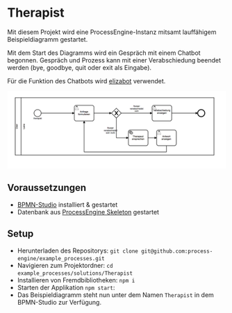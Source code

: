 # Therapist

Mit diesem Projekt wird eine ProcessEngine-Instanz mitsamt lauffähigem
Beispieldiagramm gestartet.

Mit dem Start des Diagramms wird ein Gespräch mit einem Chatbot
begonnen.  Gespräch und Prozess kann mit einer Verabschiedung beendet
werden (bye, goodbye, quit oder exit als Eingabe).

Für die Funktion des Chatbots wird
[elizabot](https://github.com/tkafka/node-elizabot) verwendet.

![Screenshot](diagram_screenshot.png)

## Voraussetzungen

- [BPMN-Studio](https://github.com/process-engine/bpmn-studio) installiert & gestartet
- Datenbank aus [ProcessEngine
Skeleton](https://github.com/process-engine/skeleton/tree/develop/database)
gestartet

## Setup

- Herunterladen des Repositorys: ```git clone git@github.com:process-engine/example_processes.git```
- Navigieren zum Projektordner: ```cd example_processes/solutions/Therapist```
- Installieren von Fremdbibliotheken: ```npm i```
- Starten der Applikation `npm start`:
- Das Beispieldiagramm steht nun unter dem Namen `Therapist` in dem
  BPMN-Studio zur Verfügung.
